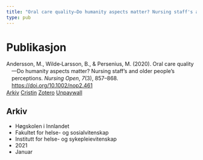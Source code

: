 ```yaml
---
title: "Oral care quality—Do humanity aspects matter? Nursing staff's and older people's perceptions"
type: pub
---
```

<h1>Publikasjon</h1>
<article id="csl-bib-container-DQGMPN5K" class="csl-bib-container">
  <div class="csl-bib-body" style="line-height: 1.35; padding-left: 1em; text-indent:-1em;">
  <div class="csl-entry">Andersson, M., Wilde&#x2010;Larsson, B., &amp; Persenius, M. (2020). Oral care quality&#x2014;Do humanity aspects matter? Nursing staff&#x2019;s and older people&#x2019;s perceptions. <i>Nursing Open</i>, <i>7</i>(3), 857&#x2013;868. <a href="https://doi.org/10.1002/nop2.461">https://doi.org/10.1002/nop2.461</a></div>
</div>
  <div class="csl-bib-buttons">
    <a href="#taxonomy-article-DQGMPN5K" class="csl-bib-button">Arkiv</a>
    <a href="https://app.cristin.no/results/show.jsf?id=1870117" alt="Cristin URL" class="csl-bib-button">Cristin</a>
    <a href="http://zotero.org/groups/5022929/items/DQGMPN5K" alt="Zotero URL" class="csl-bib-button">Zotero</a>
    <a href="https://kau.diva-portal.org/smash/get/diva2:1304126/FULLTEXT01" class="csl-bib-button">Unpaywall</a>
  </div>
  <div id="csl-bib-meta-container-DQGMPN5K"></div>
</article>
<div id="csl-bib-meta-DQGMPN5K" class="csl-bib-meta">
  <article id="taxonomy-article-DQGMPN5K" class="taxonomy-article">
    <h1>Arkiv</h1>
    <ul>
      <li>Høgskolen i Innlandet</li>
      <li>Fakultet for helse- og sosialvitenskap</li>
      <li>Institutt for helse- og sykepleievitenskap</li>
      <li>2021</li>
      <li>Januar</li>
    </ul>
  </article>
</div>
